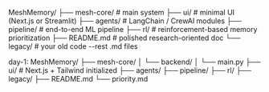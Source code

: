 MeshMemory/
├── mesh-core/         # main system
├── ui/                # minimal UI (Next.js or Streamlit)
├── agents/            # LangChain / CrewAI modules
├── pipeline/          # end-to-end ML pipeline
├── rl/                # reinforcement-based memory prioritization
├── README.md          # polished research-oriented doc
└── legacy/            # your old code
--rest .md files

day-1:
MeshMemory/
├── mesh-core/
│   └── backend/
│       └── main.py
├── ui/                # Next.js + Tailwind initialized
├── agents/
├── pipeline/
├── rl/
├── legacy/
├── README.md
└── priority.md

